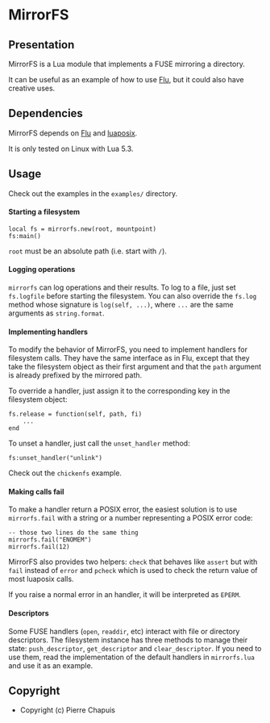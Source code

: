 # MirrorFS

## Presentation

MirrorFS is a Lua module that implements a FUSE mirroring a directory.

It can be useful as an example of how to use [Flu](http://piratery.net/flu/),
but it could also have creative uses.

## Dependencies

MirrorFS depends on [Flu](http://piratery.net/flu/) and
[luaposix](https://github.com/luaposix/luaposix).

It is only tested on Linux with Lua 5.3.

## Usage

Check out the examples in the `examples/` directory.

#### Starting a filesystem

    local fs = mirrorfs.new(root, mountpoint)
    fs:main()

`root` must be an absolute path (i.e. start with `/`).

#### Logging operations

`mirrorfs` can log operations and their results. To log to a file, just
set `fs.logfile` before starting the filesystem. You can also override
the `fs.log` method whose signature is `log(self, ...)`, where `...` are the
same arguments as `string.format`.

#### Implementing handlers

To modify the behavior of MirrorFS, you need to implement handlers for
filesystem calls. They have the same interface as in Flu, except that
they take the filesystem object as their first argument and that the `path`
argument is already prefixed by the mirrored path.

To override a handler, just assign it to the corresponding key in the
filesystem object:

    fs.release = function(self, path, fi)
        ...
    end

To unset a handler, just call the `unset_handler` method:

    fs:unset_handler("unlink")

Check out the `chickenfs` example.

#### Making calls fail

To make a handler return a POSIX error, the easiest solution is to use
`mirrorfs.fail` with a string or a number representing a POSIX error code:

    -- those two lines do the same thing
    mirrorfs.fail("ENOMEM")
    mirrorfs.fail(12)

MirrorFS also provides two helpers: `check` that behaves like `assert` but
with `fail` instead of `error` and `pcheck` which is used to check the return
value of most luaposix calls.

If you raise a normal error in an handler, it will be interpreted as `EPERM`.

#### Descriptors

Some FUSE handlers (`open`, `readdir`, etc) interact with file or directory
descriptors. The filesystem instance has three methods to manage their state:
`push_descriptor`, `get_descriptor` and `clear_descriptor`. If you need to
use them, read the implementation of the default handlers in `mirrorfs.lua`
and use it as an example.

## Copyright

- Copyright (c) Pierre Chapuis
